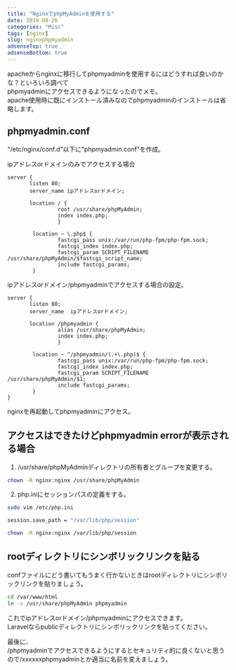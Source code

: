 ```yaml
---
title: "NginxでphpMyAdminを使用する"
date: 2019-08-26
categories: "Misc"
tags: [nginx]
slug: nginxphpmyadmin
adsenseTop: true
adsenseBottom: true
---
```


apacheからnginxに移行してphpmyadminを使用するにはどうすれば良いのかな？といろいろ調べて  
phpmyadminにアクセスできるようになったのでメモ。  
apache使用時に既にインストール済みなのでphpmyadminのインストールは省略します。

## phpmyadmin.conf

"/etc/nginx/conf.d"以下に"phpmyadmin.conf"を作成。  

ipアドレスorドメインのみでアクセスする場合

```nginx
server {
       listen 80;
       server_name ipアドレスorドメイン;

       location / {
                root /usr/share/phpMyAdmin;
                index index.php;
                }

        location ~ \.php$ {
                fastcgi_pass unix:/var/run/php-fpm/php-fpm.sock;
                fastcgi_index index.php;
                fastcgi_param SCRIPT_FILENAME /usr/share/phpMyAdmin/$fastcgi_script_name;
                include fastcgi_params;
        }
```

ipアドレスorドメイン/phpmyadminでアクセスする場合の設定。

```nginx
server {
       listen 80;
       server_name  ipアドレスorドメイン;

       location /phpmyadmin {
                alias /usr/share/phpMyAdmin;
                index index.php;
                }

        location ~ ^/phpmyadmin/(.+\.php)$ {
                fastcgi_pass unix:/var/run/php-fpm/php-fpm.sock;
                fastcgi_index index.php;
                fastcgi_param SCRIPT_FILENAME /usr/share/phpMyAdmin/$1;
                include fastcgi_params;
        }
}
```

nginxを再起動してphpmyadminにアクセス。

## アクセスはできたけどphpmyadmin errorが表示される場合

1. /usr/share/phpMyAdminディレクトリの所有者とグループを変更する。

```sh
chown -R nginx:nginx /usr/share/phpMyAdmin
```

2. php.iniにセッションパスの定義をする。

```sh
sudo vim /etc/php.ini
```

```sh
session.save_path = "/var/lib/php/session"
```

```sh
chown -R nginx:nginx /var/lib/php/session
```

## rootディレクトリにシンボリックリンクを貼る

confファイルにどう書いてもうまく行かないときはrootディレクトリにシンボリックリンクを貼りましょう。

```sh
cd /var/www/html
ln -s /usr/share/phpMyAdmin phpmyadmin
```

これでipアドレスorドメイン/phpmyadminにアクセスできます。  
Laravelならpublicディレクトリにシンボリックリンクを貼ってください。  

最後に、  
/phpmyadminでアクセスできるようにするとセキュリティ的に良くないと思うので/xxxxxxphpmyadminとか適当に名前を変えましょう。